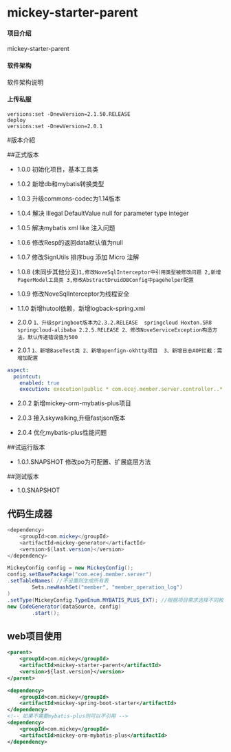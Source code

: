 # mickey-starter-parent

#### 项目介绍
mickey-starter-parent

#### 软件架构
软件架构说明

#### 上传私服
```
versions:set -DnewVersion=2.1.50.RELEASE
deploy
versions:set -DnewVersion=2.0.1
```
#版本介紹

##正式版本
* 1.0.0 初始化项目，基本工具类
* 1.0.2 新增db和mybatis转换类型
* 1.0.3 升级commons-codec为1.14版本
* 1.0.4 解决 Illegal DefaultValue null for parameter type integer
* 1.0.5 解决mybatis xml like 注入问题
* 1.0.6 修改Resp的返回data默认值为null
* 1.0.7 修改SignUtils 排序bug 添加 Micro 注解
* 1.0.8 (未同步其他分支)`1,修改NoveSqlInterceptor中引用类型被修改问题
         2,新增PagerModel工具类
         3,修改AbstractDruidDBConfig中pagehelper配置`
* 1.0.9 修改NoveSqlInterceptor为线程安全
* 1.1.0 新增hutool依赖，新增logback-spring.xml

* 2.0.0 `1、升级springboot版本为2.3.2.RELEASE 
                springcloud Hoxton.SR8
                springcloud-alibaba 2.2.5.RELEASE
         2、修改NoveServiceException构造方法，默认传递错误值为500`
  
* 2.0.1 `1、新增BaseTest类
         2、新增openfign-okhttp项目 
         3、新增日志AOP拦截：需增加配置`
  
``` yaml
aspect:
  pointcut:
    enabled: true
    execution: execution(public * com.ecej.member.server.controller..*.*(..))
```
* 2.0.2 新增mickey-orm-mybatis-plus项目

* 2.0.3 接入skywalking,升级fastjson版本
* 2.0.4 优化mybatis-plus性能问题

##试运行版本
* 1.0.1.SNAPSHOT 修改po为可配置、扩展底层方法

##测试版本
* 1.0.SNAPSHOT

## 代码生成器
``` java
<dependency>
    <groupId>com.mickey</groupId>
    <artifactId>mickey-generator</artifactId>
    <version>${last.version}</version>
</dependency>

MickeyConfig config = new MickeyConfig();
config.setBasePackage("com.ecej.member.server")
.setTableNames( //不设置则生成所有表
        Sets.newHashSet("member", "member_operation_log")
)
.setType(MickeyConfig.TypeEnum.MYBATIS_PLUS_EXT); //根据项目需求选择不同枚举
new CodeGenerator(dataSource, config)
        .start();
```

## web项目使用

```xml
<parent>
    <groupId>com.mickey</groupId>
    <artifactId>mickey-starter-parent</artifactId>
    <version>${last.version}</version>
</parent>

<dependency>
    <groupId>com.mickey</groupId>
    <artifactId>mickey-spring-boot-starter</artifactId>
</dependency>
<!-- 如果不需要mybatis-plus则可以不引用 -->
<dependency>
    <groupId>com.mickey</groupId>
    <artifactId>mickey-orm-mybatis-plus</artifactId>
</dependency>
```